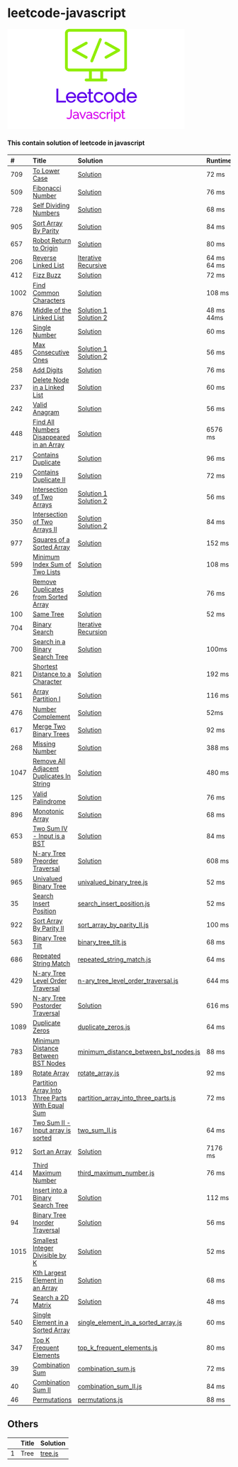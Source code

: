 # leetcode-javascript

![LogoMakr_1PDRDt_1](LogoMakr_1PDRDt_1.png)

#### This contain solution of leetcode in javascript


| #    | Title                                                                                                                             | Solution                                                                                                      | Runtime          | Memory               | Difficulty |
|:-----|:----------------------------------------------------------------------------------------------------------------------------------|:--------------------------------------------------------------------------------------------------------------|:-----------------|:---------------------|:-----------|
| 709  | [To Lower Case](https://leetcode.com/problems/to-lower-case/)                                                                     | [Solution](to_lower_case.js)                                                                                  | 72 ms            | 32.1 MB              | Easy       |
| 509  | [Fibonacci Number](https://leetcode.com/problems/fibonacci-number/)                                                               | [Solution](fibonacci_number.js)                                                                               | 76 ms            | 34.3 MB              | Easy       |
| 728  | [Self Dividing Numbers](https://leetcode.com/problems/self-dividing-numbers/)                                                     | [Solution](self_dividing_numbers.js)                                                                          | 68 ms            | 38 MB                | Easy       |
| 905  | [Sort Array By Parity](https://leetcode.com/problems/sort-array-by-parity/)                                                       | [Solution](sort_array_by_parity.js)                                                                           | 84 ms            | 37.3 MB              | Easy       |
| 657  | [Robot Return to Origin](https://leetcode.com/problems/robot-return-to-origin/)                                                   | [Solution](robot_return_to_origin.js)                                                                         | 80 ms            | 41.3 MB              | Easy       |
| 206  | [Reverse Linked List](https://leetcode.com/problems/reverse-linked-list/)                                                         | [Iterative](reverse_linked_list_iterative.js)<br>[Recursive](reverse_linked_list_recursive.js)                | 64 ms <br> 64 ms | 35 MB <br> 35.4 MB   | Easy       |
| 412  | [Fizz Buzz](https://leetcode.com/problems/fizz-buzz/)                                                                             | [Solution](fizz_buzz.js)                                                                                      | 72 ms            | 37.4 MB              | Easy       |
| 1002 | [Find Common Characters](https://leetcode.com/problems/find-common-characters/)                                                   | [Solution](find_common_characters.js)                                                                         | 108 ms           | 38.1 MB              | Easy       |
| 876  | [Middle of the Linked List](https://leetcode.com/problems/middle-of-the-linked-list/)                                             | [Solution 1](middle_of_the_linked_list.js) <br>[Solution 2](middle_of_the_linked_list_2.js)                   | 48 ms <br> 44ms  | 33.9 MB <br> 33.8 MB | Easy       |
| 126  | [Single Number](https://leetcode.com/problems/single-number/)                                                                     | [Solution](single_number.js)                                                                                  | 60 ms            | 37.1 MB              | Easy       |
| 485  | [Max Consecutive Ones](https://leetcode.com/problems/max-consecutive-ones/)                                                       | [Solution 1](max_consecutive_ones.js)   <br>  [Solution 2](max_consecutive_ones_2.js)                         | 56 ms            | 37.1 MB              | Easy       |
| 258  | [ Add Digits](https://leetcode.com/problems/add-digits/)                                                                          | [Solution](add_digits.js)                                                                                     | 76 ms            | 36.3 MB              | Easy       |
| 237  | [Delete Node in a Linked List](https://leetcode.com/problems/delete-node-in-a-linked-list/)                                       | [Solution](delete_node_linked_list.js)                                                                        | 60 ms            | 35.6 MB              | Easy       |
| 242  | [Valid Anagram](https://leetcode.com/problems/valid-anagram/)                                                                     | [Solution](valid_anagram.js)                                                                                  | 56 ms            | 37.8 MB              | Easy       |
| 448  | [Find All Numbers Disappeared in an Array](https://leetcode.com/problems/find-all-numbers-disappeared-in-an-array/)               | [Solution](find_all_numbers_disappeared_in_an_array.js)                                                       | 6576 ms          | 45.7 MB              | Easy       |
| 217  | [Contains Duplicate](https://leetcode.com/problems/contains-duplicate)                                                            | [Solution](contains_duplicate.js)                                                                             | 96 ms            | 42.7 MB              | Easy       |
| 219  | [Contains Duplicate II](https://leetcode.com/problems/contains-duplicate-ii/)                                                     | [Solution](contains_duplicate_II.js)                                                                          | 72 ms            | 42.4 MB              | Easy       |
| 349  | [Intersection of Two Arrays](https://leetcode.com/problems/intersection-of-two-arrays/)                                           | [Solution 1](intersection_of_two_arrays.js)   <br> [Solution 2](intersection_of_two_arrays_solution_2.js)     | 56 ms            | 35.8 MB              | Easy       |
| 350  | [Intersection of Two Arrays II](https://leetcode.com/problems/intersection-of-two-arrays-ii/)                                     | [Solution](intersection_of_two_arrays_II.js)    <br> [Solution 2](intersection_of_two_arrays_II_solution2.js) | 84 ms            | 38.3 MB              | Easy       |
| 977  | [Squares of a Sorted Array](https://leetcode.com/problems/squares-of-a-sorted-array/)                                             | [Solution](squares_of_a_sorted_array.js)                                                                      | 152 ms           | 43.5 MB              | Easy       |
| 599  | [Minimum Index Sum of Two Lists](https://leetcode.com/problems/minimum-index-sum-of-two-lists/)                                   | [Solution](minimum_index_sum_of_two_lists.js)                                                                 | 108 ms           | 43 MB                | Easy       |
| 26   | [Remove Duplicates from Sorted Array](https://leetcode.com/problems/remove-duplicates-from-sorted-array/)                         | [Solution](remove_duplicates_from_sorted_array.js)                                                            | 76 ms            | 37.2 MB              | Easy       |
| 100  | [Same Tree](https://leetcode.com/problems/same-tree/)                                                                             | [Solution](same_tree.js)                                                                                      | 52 ms            | 33.9 MB              | Easy       |
| 704  | [Binary Search](https://leetcode.com/problems/binary-search/)                                                                     | [Iterative](binary_search.js) <br> [Recursion](binary_search_recursion.js)                                    |                  |                      | Easy       |
| 700  | [Search in a Binary Search Tree](https://leetcode.com/problems/search-in-a-binary-search-tree/)                                   | [Solution](search_in_a_binary_search_tree.js)                                                                 | 100ms            | 41.7                 | Easy       |
| 821  | [ Shortest Distance to a Character](https://leetcode.com/problems/shortest-distance-to-a-character/)                              | [Solution](shortest_distance_to_a_character.js)                                                               | 192 ms           | 45.5 MB              | Easy       |
| 561  | [Array Partition I](https://leetcode.com/problems/array-partition-i/)                                                             | [Solution](array_partition_I.js)                                                                              | 116 ms           | 39.1MB               | Easy       |
| 476  | [Number Complement](https://leetcode.com/problems/number-complement/)                                                             | [Solution](number_complement.js)                                                                              | 52ms             | 33.9 MB              | Easy       |
| 617  | [Merge Two Binary Trees](https://leetcode.com/problems/merge-two-binary-trees/)                                                   | [Solution](merge_two_binary_trees.js)                                                                         | 92 ms            | 40.4 MB              | Easy       |
| 268  | [Missing Number](https://leetcode.com/problems/missing-number/)                                                                   | [Solution](missing_number.js)                                                                                 | 388 ms           | 37.1 MB              | Easy       |
| 1047 | [ Remove All Adjacent Duplicates In String](https://leetcode.com/problems/remove-all-adjacent-duplicates-in-string/)              | [Solution](remove_all_adjacent_duplicates_in_string.js)                                                       | 480 ms           | 39.7 MB              | Easy       |
| 125  | [Valid Palindrome](https://leetcode.com/problems/valid-palindrome/)                                                               | [Solution](valid_palindrome.js)                                                                               | 76 ms            | 41 MB                | Easy       |
| 896  | [Monotonic Array](https://leetcode.com/problems/monotonic-array/)                                                                 | [Solution](monotonic_array.js)                                                                                | 68 ms            | 40.5 MB              | Easy       |
| 653  | [Two Sum IV - Input is a BST](https://leetcode.com/problems/two-sum-iv-input-is-a-bst/)                                           | [Solution](two_sum_IV.js)                                                                                     | 84 ms            | 41.5 MB              | Easy       |
| 589  | [N-ary Tree Preorder Traversal](https://leetcode.com/problems/n-ary-tree-preorder-traversal/)                                     | [Solution](preorder_traversal.js)                                                                             | 608 ms           | 77.1 MB              | Easy       |
| 965  | [Univalued Binary Tree](https://leetcode.com/problems/univalued-binary-tree/)                                                     | [univalued_binary_tree.js](univalued_binary_tree.js)                                                          | 52 ms            | 34 MB                | Easy       |
| 35   | [Search Insert Position](https://leetcode.com/problems/search-insert-position/)                                                   | [search_insert_position.js](search_insert_position.js)                                                        | 52 ms            | 34.5 MB              | Easy       |
| 922  | [Sort Array By Parity II](https://leetcode.com/problems/sort-array-by-parity-ii/)                                                 | [sort_array_by_parity_II.js](sort_array_by_parity_II.js)                                                      | 100 ms           | 41.9 MB              | Easy       |
| 563  | [Binary Tree Tilt](https://leetcode.com/problems/binary-tree-tilt/)                                                               | [binary_tree_tilt.js](binary_tree_tilt.js)                                                                    | 68 ms            | 37.7 MB              | Easy       |
| 686  | [Repeated String Match](https://leetcode.com/problems/repeated-string-match/)                                                     | [repeated_string_match.js](repeated_string_match.js)                                                          | 64 ms            | 35.9 MB              | Easy       |
| 429  | [N-ary Tree Level Order Traversal](https://leetcode.com/problems/n-ary-tree-level-order-traversal/)                               | [n-ary_tree_level_order_traversal.js](n-ary_tree_level_order_traversal.js)                                    | 644 ms           | 80.9 MB              | Easy       |
| 590  | [N-ary Tree Postorder Traversal](https://leetcode.com/problems/n-ary-tree-postorder-traversal/)                                   | [Solution](postorder_traversal.js)                                                                            | 616 ms           | 80.9 MB              | Easy       |
| 1089 | [Duplicate Zeros](https://leetcode.com/problems/duplicate-zeros/)                                                                 | [duplicate_zeros.js](duplicate_zeros.js)                                                                      | 64 ms            | 35.7 MB              | Easy       |
| 783  | [Minimum Distance Between BST Nodes](https://leetcode.com/problems/minimum-distance-between-bst-nodes/)                           | [minimum_distance_between_bst_nodes.js](minimum_distance_between_bst_nodes.js)                                | 88 ms            | 34.7 MB              | Easy       |
| 189  | [Rotate Array](https://leetcode.com/problems/rotate-array/)                                                                       | [rotate_array.js](rotate_array.js)                                                                            | 92 ms            | 35.3 MB              | Easy       |
| 1013 | [Partition Array Into Three Parts With Equal Sum](https://leetcode.com/problems/partition-array-into-three-parts-with-equal-sum/) | [partition_array_into_three_parts.js](partition_array_into_three_parts.js)                                    | 72 ms            | 39.6 MB              | Easy       |
| 167  | [Two Sum II - Input array is sorted](https://leetcode.com/problems/two-sum-ii-input-array-is-sorted/)                             | [two_sum_II.js](two_sum_II.js)                                                                                | 64 ms            | 35.5 MB              | Easy       |
| 912  | [Sort an Array](https://leetcode.com/problems/sort-an-array/)                                                                     | [Solution](sort_an_array.js)                                                                                  | 7176 ms          | 38.9 MB              | Medium     |
| 414  | [Third Maximum Number](https://leetcode.com/problems/third-maximum-number/)                                                       | [third_maximum_number.js](third_maximum_number.js)                                                            | 76 ms            | 38 MB                | Easy       |
| 701  | [Insert into a Binary Search Tree](https://leetcode.com/problems/insert-into-a-binary-search-tree/)                               | [Solution](insert_into_a_binary_search_tree.js)                                                               | 112 ms           | 41.9 MB              | Medium     |
| 94   | [Binary Tree Inorder Traversal](https://leetcode.com/problems/binary-tree-inorder-traversal/)                                     | [Solution](binary_tree_inorder_traversal.js)                                                                  | 56 ms            | 33.7 MB              | Medium     |
| 1015 | [Smallest Integer Divisible by K](https://leetcode.com/problems/smallest-integer-divisible-by-k/)                                 | [Solution](smallest_integer_divisible.js)                                                                     | 52 ms            | 34.3 MB              | Medium     |
| 215  | [Kth Largest Element in an Array](https://leetcode.com/problems/kth-largest-element-in-an-array/)                                 | [Solution](largest_element%20_in_an_array.js)                                                                 | 68 ms            | 35.9 MB              | Medium     |
| 74   | [Search a 2D Matrix](https://leetcode.com/problems/search-a-2d-matrix/)                                                           | [Solution](search_a_2d_matrix.js)                                                                             | 48 ms            | 34.5 MB              | Medium     |
| 540  | [Single Element in a Sorted Array](https://leetcode.com/problems/single-element-in-a-sorted-array/)                               | [single_element_in_a_sorted_array.js](single_element_in_a_sorted_array.js)                                    | 60 ms            | 35.2 MB              | Medium     |
| 347  | [Top K Frequent Elements](https://leetcode.com/problems/top-k-frequent-elements/)                                                 | [top_k_frequent_elements.js](top_k_frequent_elements.js)                                                      | 80 ms            | 39.1 MB              | Medium     |
| 39   | [Combination Sum](https://leetcode.com/problems/combination-sum/)                                                                 | [combination_sum.js](combination_sum.js)                                                                      | 72 ms            | 35.8 MB              | Medium     |
| 40   | [Combination Sum II](https://leetcode.com/problems/combination-sum-ii/)                                                           | [combination_sum_II.js](combination_sum_II.js)                                                                | 84 ms            | 37.6 MB              | Medium     |
| 46   | [Permutations](https://leetcode.com/problems/permutations/)                                                                       | [permutations.js](permutations.js)                                                                            | 88 ms            | 37.6 MB              | Medium     |


## Others

|   | Title | Solution           |
|:--|:------|:-------------------|
| 1 | Tree  | [tree.js](tree.js) |
